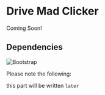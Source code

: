 # Drive Mad Clicker

Coming Soon!

## Dependencies

![Bootstrap](https://img.shields.io/badge/Bootstrap-7952b3?style=for-the-badge&logo=Bootstrap&logoColor=white)

Please note the following:

this part will be written `later`